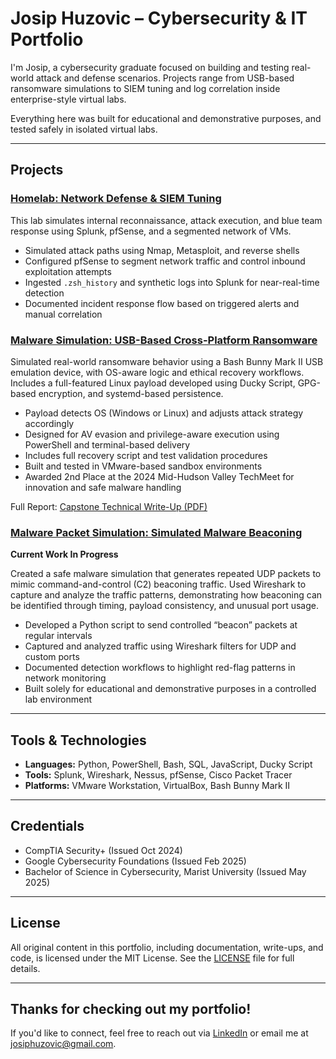 # Josip Huzovic – Cybersecurity & IT Portfolio

I'm Josip, a cybersecurity graduate focused on building and testing real-world attack and defense scenarios. Projects range from USB-based ransomware simulations to SIEM tuning and log correlation inside enterprise-style virtual labs.

Everything here was built for educational and demonstrative purposes, and tested safely in isolated virtual labs.

---
## Projects

### [Homelab: Network Defense & SIEM Tuning](./Homelab%20Project)
This lab simulates internal reconnaissance, attack execution, and blue team response using Splunk, pfSense, and a segmented network of VMs.
- Simulated attack paths using Nmap, Metasploit, and reverse shells
- Configured pfSense to segment network traffic and control inbound exploitation attempts
- Ingested `.zsh_history` and synthetic logs into Splunk for near-real-time detection
- Documented incident response flow based on triggered alerts and manual correlation

### [Malware Simulation: USB-Based Cross-Platform Ransomware](./Malware%20USB%20Simulation)
Simulated real-world ransomware behavior using a Bash Bunny Mark II USB emulation device, with OS-aware logic and ethical recovery workflows. Includes a full-featured Linux payload developed using Ducky Script, GPG-based encryption, and systemd-based persistence.
- Payload detects OS (Windows or Linux) and adjusts attack strategy accordingly
- Designed for AV evasion and privilege-aware execution using PowerShell and terminal-based delivery
- Includes full recovery script and test validation procedures
- Built and tested in VMware-based sandbox environments
- Awarded 2nd Place at the 2024 Mid-Hudson Valley TechMeet for innovation and safe malware handling

Full Report: [Capstone Technical Write-Up (PDF)](./Malware%20USB%20Simulation/Cybersecurity_Capstone_Bash_Bunny_Project.pdf)

### [Malware Packet Simulation: Simulated Malware Beaconing](./Malware%20Packet%20simulation)

**Current Work In Progress**

Created a safe malware simulation that generates repeated UDP packets to mimic command-and-control (C2) beaconing traffic. Used Wireshark to capture and analyze the traffic patterns, demonstrating how beaconing can be identified through timing, payload consistency, and unusual port usage.  
- Developed a Python script to send controlled “beacon” packets at regular intervals  
- Captured and analyzed traffic using Wireshark filters for UDP and custom ports  
- Documented detection workflows to highlight red-flag patterns in network monitoring  
- Built solely for educational and demonstrative purposes in a controlled lab environment  


---
## Tools & Technologies
- **Languages:** Python, PowerShell, Bash, SQL, JavaScript, Ducky Script
- **Tools:** Splunk, Wireshark, Nessus, pfSense, Cisco Packet Tracer
- **Platforms:** VMware Workstation, VirtualBox, Bash Bunny Mark II

---
## Credentials
- CompTIA Security+ (Issued Oct 2024)
- Google Cybersecurity Foundations (Issued Feb 2025)
- Bachelor of Science in Cybersecurity, Marist University (Issued May 2025)

---
## License
All original content in this portfolio, including documentation, write-ups, and code, is licensed under the MIT License.
See the [LICENSE](./LICENSE) file for full details.

---
## Thanks for checking out my portfolio!
If you'd like to connect, feel free to reach out via [LinkedIn](https://www.linkedin.com/in/josip-huzovic/) or email me at josiphuzovic@gmail.com.